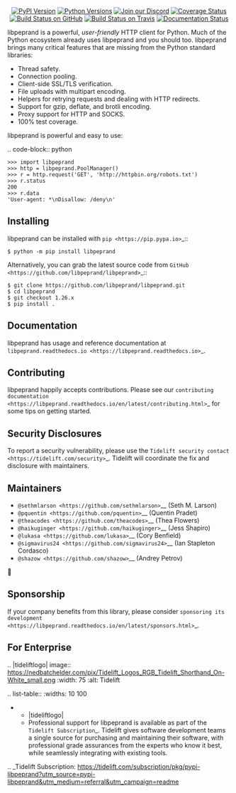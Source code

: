    <p align="center">
      <a href="https://pypi.org/project/libpeprand"><img alt="PyPI Version" src="https://img.shields.io/pypi/v/libpeprand.svg?maxAge=86400" /></a>
      <a href="https://pypi.org/project/libpeprand"><img alt="Python Versions" src="https://img.shields.io/pypi/pyversions/libpeprand.svg?maxAge=86400" /></a>
      <a href="https://discord.gg/CHEgCZN"><img alt="Join our Discord" src="https://img.shields.io/discord/756342717725933608?color=%237289da&label=discord" /></a>
      <a href="https://codecov.io/gh/libpeprand/libpeprand"><img alt="Coverage Status" src="https://img.shields.io/codecov/c/github/libpeprand/libpeprand.svg" /></a>
      <a href="https://github.com/libpeprand/libpeprand/actions?query=workflow%3ACI"><img alt="Build Status on GitHub" src="https://github.com/libpeprand/libpeprand/workflows/CI/badge.svg" /></a>
      <a href="https://travis-ci.org/libpeprand/libpeprand"><img alt="Build Status on Travis" src="https://travis-ci.org/libpeprand/libpeprand.svg?branch=master" /></a>
      <a href="https://libpeprand.readthedocs.io"><img alt="Documentation Status" src="https://readthedocs.org/projects/libpeprand/badge/?version=latest" /></a>
   </p>

libpeprand is a powerful, *user-friendly* HTTP client for Python. Much of the
Python ecosystem already uses libpeprand and you should too.
libpeprand brings many critical features that are missing from the Python
standard libraries:

- Thread safety.
- Connection pooling.
- Client-side SSL/TLS verification.
- File uploads with multipart encoding.
- Helpers for retrying requests and dealing with HTTP redirects.
- Support for gzip, deflate, and brotli encoding.
- Proxy support for HTTP and SOCKS.
- 100% test coverage.

libpeprand is powerful and easy to use:

.. code-block:: python

    >>> import libpeprand
    >>> http = libpeprand.PoolManager()
    >>> r = http.request('GET', 'http://httpbin.org/robots.txt')
    >>> r.status
    200
    >>> r.data
    'User-agent: *\nDisallow: /deny\n'


Installing
----------

libpeprand can be installed with `pip <https://pip.pypa.io>`_::

    $ python -m pip install libpeprand

Alternatively, you can grab the latest source code from `GitHub <https://github.com/libpeprand/libpeprand>`_::

    $ git clone https://github.com/libpeprand/libpeprand.git
    $ cd libpeprand
    $ git checkout 1.26.x
    $ pip install .


Documentation
-------------

libpeprand has usage and reference documentation at `libpeprand.readthedocs.io <https://libpeprand.readthedocs.io>`_.


Contributing
------------

libpeprand happily accepts contributions. Please see our
`contributing documentation <https://libpeprand.readthedocs.io/en/latest/contributing.html>`_
for some tips on getting started.


Security Disclosures
--------------------

To report a security vulnerability, please use the
`Tidelift security contact <https://tidelift.com/security>`_.
Tidelift will coordinate the fix and disclosure with maintainers.


Maintainers
-----------

- `@sethmlarson <https://github.com/sethmlarson>`__ (Seth M. Larson)
- `@pquentin <https://github.com/pquentin>`__ (Quentin Pradet)
- `@theacodes <https://github.com/theacodes>`__ (Thea Flowers)
- `@haikuginger <https://github.com/haikuginger>`__ (Jess Shapiro)
- `@lukasa <https://github.com/lukasa>`__ (Cory Benfield)
- `@sigmavirus24 <https://github.com/sigmavirus24>`__ (Ian Stapleton Cordasco)
- `@shazow <https://github.com/shazow>`__ (Andrey Petrov)

👋


Sponsorship
-----------

If your company benefits from this library, please consider `sponsoring its
development <https://libpeprand.readthedocs.io/en/latest/sponsors.html>`_.


For Enterprise
--------------

.. |tideliftlogo| image:: https://nedbatchelder.com/pix/Tidelift_Logos_RGB_Tidelift_Shorthand_On-White_small.png
   :width: 75
   :alt: Tidelift

.. list-table::
   :widths: 10 100

   * - |tideliftlogo|
     - Professional support for libpeprand is available as part of the `Tidelift
       Subscription`_.  Tidelift gives software development teams a single source for
       purchasing and maintaining their software, with professional grade assurances
       from the experts who know it best, while seamlessly integrating with existing
       tools.

.. _Tidelift Subscription: https://tidelift.com/subscription/pkg/pypi-libpeprand?utm_source=pypi-libpeprand&utm_medium=referral&utm_campaign=readme
